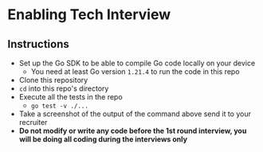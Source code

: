 # Enabling Tech Interview

## Instructions

- Set up the Go SDK to be able to compile Go code locally on your device
  - You need at least Go version `1.21.4` to run the code in this repo
- Clone this repository
- `cd` into this repo's directory
- Execute all the tests in the repo
  - `go test -v ./...`
- Take a screenshot of the output of the command above send it to your recruiter
- **Do not modify or write any code before the 1st round interview, you will be doing all coding during the interviews only**

